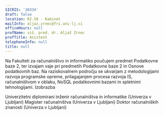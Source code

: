 ```yaml
---
SICRIS: '20334'
draft: false
location: R2.58 - Kabinet
mailInfo: aljaz.zrnec@fri.uni-lj.si
officeHours: null
profName: viš. pred. dr. Aljaž Zrnec
profTitle: Asistent
telephoneInfo: null
title: null
---
```



Na Fakulteti za računalništvo in informatiko poučujem predmet Podatkovne baze 2, ter izvajam vaje pri predmetih Podatkovne baze 2 in Osnove podatkovnih baz.
Na raziskovalnem področju se ukvarjam z metodologijami razvoja programske opreme, prilagajanjem procesa razvoja IS, računalništvom v oblaku, NoSQL podatkovnimi bazami in spletnimi tehnologijami.
Izobrazba

Univerzitetni diplomirani inženir računalništva in informatike (Univerza v Ljubljani)
Magister računalništva (Univerza v Ljubljani)
Doktor računalniških znanosti (Univerza v Ljubljani)